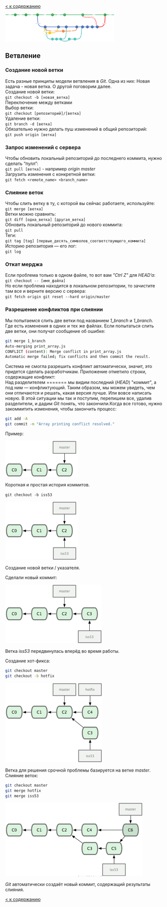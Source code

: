 [< к содержанию](./readme.md)

<img src="./assets/branching-logo.png" width="350">

## Ветвление

### Создание новой ветки
Есть разные принципы модели ветвления в *Git*. Одна из них: Новая задача - новая ветка. О другой поговорим далее.  
Создание новой ветки:  
`git checkout -b [новая_ветка]`  
Переключение между ветками  
Выбор ветки:  
`git checkout [репозиторий]/[ветка]`  
Удаление ветки:  
`git branch -d [ветка]`  
Обязательно нужно делать пуш изменений в общий репозиторий:  
`git push origin [ветка]`

### Запрос изменений с сервера
Чтобы обновить локальный репозиторий до последнего коммита, нужно сделать “пулл”:  
`git pull [ветка]` - например *origin master*  
Загрузить изменения с конкретной ветки:  
`git fetch <remote_name> <branch_name>`  

### Слияние веток
Чтобы слить ветку в ту, с которой вы сейчас работаете, используйте:  
`git merge [ветка]`  
Ветки можно сравнить:  
`git diff [одна_ветка] [другая_ветка]`  
Обновить локальный репозиторий до нового коммита:  
`git pull`  
Теги:  
`git tag [tag] [первые_десять_символов_соответствующего_коммита]`  
Историю репозитория — его лог:  
`git log`  

### Откат мерджа
Если проблема только в одном файле, то вот вам *"Ctrl Z"* для *HEAD’a*:  
`git checkout -- [имя_файла]`  
Но если проблема находится в локальном репозитории, то зачистите там все и верните версию с сервера:  
`git fetch origin git reset --hard origin/master`  

### Разрешение конфликтов при слиянии
Мы попытаемся слить две ветки под названием *1_branch* и *1_branch*.  
Где есть изменения в одних и тех же файлах. Если попытаться слить две ветки, они получат сообщение об ошибке:  
```bash
git merge 1_branch
Auto-merging print_array.js
CONFLICT (content): Merge conflict in print_array.js
Automatic merge failed; fix conflicts and then commit the result.
```  
Система не смогла разрешить конфликт автоматически, значит, это придется сделать разработчикам. Приложение отметило строки, содержащие конфликт:  
Над разделителем ======= мы видим последний (*HEAD*) "коммит", а под ним — конфликтующий. Таким образом, мы можем увидеть, чем они отличаются и решать, какая версия лучше. Или вовсе написать новую. В этой ситуации мы так и поступим, перепишем все, удалив разделители, и дадим *Git* понять, что закончили.Когда все готово, нужно закоммитить изменения, чтобы закончить процесс:  
```bash
git add -A
git commit -m "Array printing conflict resolved."
```
Пример:  

![branching_p1](./assets/branching_p1.png)
 
Короткая и простая история коммитов.

`git checkout -b iss53`

![branching_p2](./assets/branching_p2.png)

Создание новой ветки / указателя.

Сделали новый коммит:

![branching_p3](./assets/branching_p3.png)

Ветка *iss53* передвинулась вперёд во время работы.

Создание хот-фикса:  
```bash
git checkout master
git checkout -b hotfix
```
![branching_p4](./assets/branching_p4.png)

Ветка для решения срочной проблемы базируется на ветке *master*.  
Слияние веток:
```bash
git checkout master
git merge hotfix
git merge iss53
```
![branching_p5](./assets/branching_p5.png)

*Git* автоматически создаёт новый коммит, содержащий результаты слияния.

[< к содержанию](./readme.md)